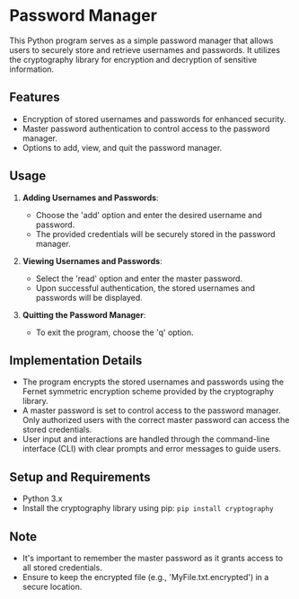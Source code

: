 # Password Manager

This Python program serves as a simple password manager that allows users to securely store and retrieve usernames and passwords. It utilizes the cryptography library for encryption and decryption of sensitive information.

## Features

- Encryption of stored usernames and passwords for enhanced security.
- Master password authentication to control access to the password manager.
- Options to add, view, and quit the password manager.

## Usage

1. **Adding Usernames and Passwords**:
   - Choose the 'add' option and enter the desired username and password.
   - The provided credentials will be securely stored in the password manager.

2. **Viewing Usernames and Passwords**:
   - Select the 'read' option and enter the master password.
   - Upon successful authentication, the stored usernames and passwords will be displayed.

3. **Quitting the Password Manager**:
   - To exit the program, choose the 'q' option.

## Implementation Details

- The program encrypts the stored usernames and passwords using the Fernet symmetric encryption scheme provided by the cryptography library.
- A master password is set to control access to the password manager. Only authorized users with the correct master password can access the stored credentials.
- User input and interactions are handled through the command-line interface (CLI) with clear prompts and error messages to guide users.

## Setup and Requirements

- Python 3.x
- Install the cryptography library using pip: `pip install cryptography`

## Note

- It's important to remember the master password as it grants access to all stored credentials.
- Ensure to keep the encrypted file (e.g., 'MyFile.txt.encrypted') in a secure location.

